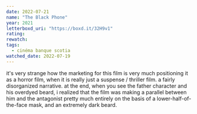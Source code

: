 ```yaml
---
date: 2022-07-21
name: "The Black Phone"
year: 2021
letterboxd_uri: "https://boxd.it/32H9v1"
rating: 
rewatch: 
tags:
  - cinéma banque scotia
watched_date: 2022-07-19
---
```


it's very strange how the marketing for this film is very much positioning it as a horror film, when it is really just a suspense / thriller film. a fairly disorganized narrative. at the end, when you see the father character and his overdyed beard, i realized that the film was making a parallel between him and the antagonist pretty much entirely on the basis of a lower-half-of-the-face mask, and an extremely dark beard.
